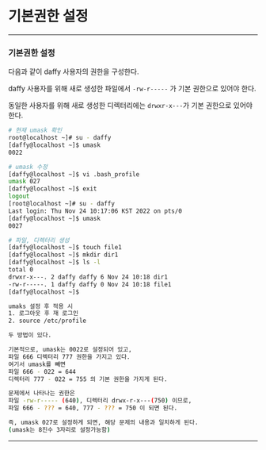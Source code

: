 # 기본권한 설정

---

### 기본권한 설정

다음과 같이 daffy 사용자의 권한을 구성한다.

daffy 사용자를 위해 새로 생성한 파일에서 `-rw-r-----` 가 기본 권한으로 있어야 한다.

동일한 사용자를 위해 새로 생성한 디렉터리에는 `drwxr-x---`가 기본 권한으로 있어야 한다.

```bash
# 현재 umask 확인
root@localhost ~]# su - daffy
[daffy@localhost ~]$ umask 
0022

# umask 수정
[daffy@localhost ~]$ vi .bash_profile 
umask 027
[daffy@localhost ~]$ exit
logout
[root@localhost ~]# su - daffy
Last login: Thu Nov 24 10:17:06 KST 2022 on pts/0
[daffy@localhost ~]$ umask
0027

# 파일, 디렉터리 생성
[daffy@localhost ~]$ touch file1
[daffy@localhost ~]$ mkdir dir1
[daffy@localhost ~]$ ls -l
total 0
drwxr-x---. 2 daffy daffy 6 Nov 24 10:18 dir1
-rw-r-----. 1 daffy daffy 0 Nov 24 10:18 file1
[daffy@localhost ~]$
```

```bash
umaks 설정 후 적용 시
1. 로그아웃 후 재 로그인
2. source /etc/profile

두 방법이 있다.
```

```bash
기본적으로, umask는 0022로 설정되어 있고,
파일 666 디렉터리 777 권한을 가지고 있다.
여기서 umask를 빼면
파일 666 - 022 = 644
디렉터리 777 - 022 = 755 의 기본 권한을 가지게 된다.

문제에서 나타나는 권한은 
파일 -rw-r----- (640), 디렉터리 drwx-r-x---(750) 이므로,
파일 666 - ??? = 640, 777 - ??? = 750 이 되면 된다.

즉, umask 027로 설정하게 되면, 해당 문제의 내용과 일치하게 된다.
(umask는 8진수 3자리로 설정가능함)
```

---